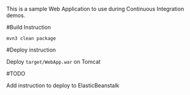 This is a sample Web Application to use during Continuous Integration demos.

#Build Instruction






```
mvn3 clean package
```



#Deploy instruction



Deploy ```target/WebApp.war``` on Tomcat
 
#TODO
 
Add instruction to deploy to ElasticBeanstalk
